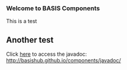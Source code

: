 ### Welcome to BASIS Components

This is a test

## Another test

Click [here]("/javadoc") to access the javadoc: http://basishub.github.io/components/javadoc/
